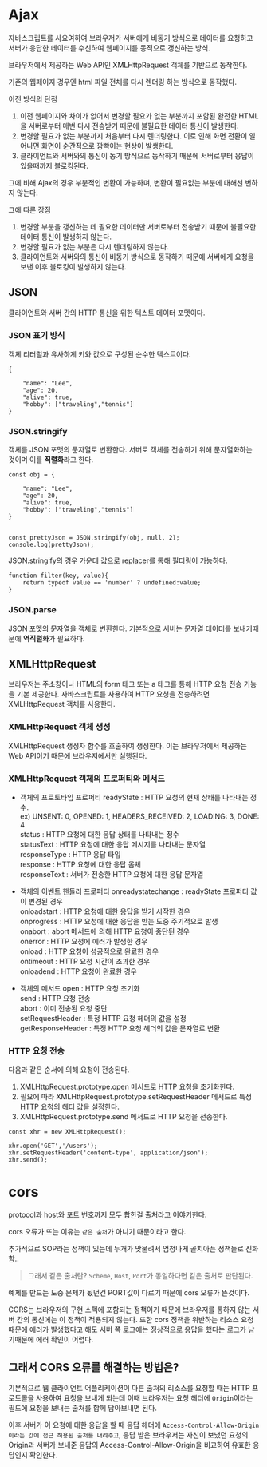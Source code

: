 # Ajax

자바스크립트를 사요여하여 브라우저가 서버에게 비동기 방식으로 데이터를 요청하고 서버가 응답한 데이터를 수신하여 웹페이지를 동적으로 갱신하는 방식.

브라우저에서 제공하는 Web API인 XMLHttpRequest 객체를 기반으로 동작한다.

기존의 웹페이지 경우엔 html 파일 전체를 다시 렌더링 하는 방식으로 동작했다.

이전 방식의 단점
1. 이전 웹페이지와 차이가 없어서 변경할 필요가 없는 부분까지 포함된 완전한 HTML을 서버로부터 매번 다시 전송받기 때문에 불필요한 데이터 통신이 발생한다.
2. 변경할 필요가 없는 부분까지 처음부터 다시 렌더링한다. 이로 인해 화면 전환이 일어나면 화면이 순간적으로 깜빡이는 현상이 발생한다.
3. 클라이언트와 서버와의 통신이 동기 방식으로 동작하기 때문에 서버로부터 응답이 있을때까지 블로킹된다.

그에 비해 Ajax의 경우 부분적인 변환이 가능하며, 변환이 필요없는 부분에 대해선 변하지 않는다.

그에 따른 장점
1. 변경할 부분을 갱신하는 데 필요한 데이터만 서버로부터 전송받기 때문에 불필요한 데이터 통신이 발생하지 않는다.
2. 변경할 필요가 없는 부분은 다시 렌더링하지 않는다.
3. 클라이언트와 서버와의 통신이 비동기 방식으로 동작하기 때문에 서버에게 요청을 보낸 이후 블로킹이 발생하지 않는다.


## JSON
클라이언트와 서버 간의 HTTP 통신을 위한 텍스트 데이터 포멧이다.

### JSON 표기 방식
객체 리터럴과 유사하게 키와 값으로 구성된 순수한 텍스트이다.

```
{

    "name": "Lee",
    "age": 20,
    "alive": true,
    "hobby": ["traveling","tennis"]
}
```

### JSON.stringify
객체를 JSON 포맷의 문자열로 변환한다. 서버로 객체를 전송하기 위해 문자열화하는 것이며 이를 <b>직렬화</b>라고 한다.



```
const obj = {

    "name": "Lee",
    "age": 20,
    "alive": true,
    "hobby": ["traveling","tennis"]
}


const prettyJson = JSON.stringify(obj, null, 2);
console.log(prettyJson);
```

JSON.stringify의 경우 가운데 값으로 replacer를 통해 필터링이 가능하다.

```
function filter(key, value){
    return typeof value == 'number' ? undefined:value;
}
```

### JSON.parse

JSON 포멧의 문자열을 객체로 변환한다. 기본적으로 서버는 문자열 데이터를 보내기때문에 <b>역직렬화</b>가 필요하다.


## XMLHttpRequest
브라우저는 주소창이나 HTML의 form 태그 또는 a 태그를 통해 HTTP 요청 전송 기능을 기본 제공한다. 자바스크립트를 사용하여 HTTP 요청을 전송하려면 XMLHttpRequest 객체를 사용한다.

### XMLHttpRequest 객체 생성
XMLHttpRequest 생성자 함수를 호출하여 생성한다. 이는 브라우저에서 제공하는 Web API이기 때문에 브라우저에서만 실행된다.

### XMLHttpRequest 객체의 프로퍼티와 메서드

- 객체의 프로토타입 프로퍼티
readyState : HTTP 요청의 현재 상태를 나타내는 정수.<br> ex) UNSENT: 0, OPENED: 1, HEADERS_RECEIVED: 2, LOADING: 3, DONE: 4<br>
status : HTTP 요청에 대한 응답 상태를 나타내는 정수<br>
statusText : HTTP 요청에 대한 응답 메시지를 나타내는 문자열<br>
responseType : HTTP 응답 타입<br>
response : HTTP 요청에 대한 응답 몸체<br>
responseText : 서버가 전송한 HTTP 요청에 대한 응답 문자열<br>

- 객체의 이벤트 핸들러 프로퍼티
onreadystatechange : readyState 프로퍼티 값이 변경된 경우<br>
onloadstart : HTTP 요청에 대한 응답을 받기 시작한 경우<br>
onprogress : HTTP 요청에 대한 응답을 받는 도중 주기적으로 발생<br>
onabort : abort 메서드에 의해 HTTP 요청이 중단된 경우<br>
onerror : HTTP 요청에 에러가 발생한 경우<br>
onload : HTTP 요청이 성공적으로 완료한 경우<br>
ontimeout : HTTP 요청 시간이 초과한 경우<br>
onloadend : HTTP 요청이 완료한 경우<br>

- 객체의 메서드
open : HTTP 요청 초기화<br>
send : HTTP 요청 전송<br>
abort : 이미 전송된 요청 중단<br>
setRequestHeader : 특정 HTTP 요청 헤더의 값을 설정<br>
getResponseHeader : 특정 HTTP 요청 헤더의 값을 문자열로 변환<br>

### HTTP 요청 전송
다음과 같은 순서에 의해 요청이 전송된다.

1. XMLHttpRequest.prototype.open 메서드로 HTTP 요청을 초기화한다.
2. 필요에 따라 XMLHttpRequest.prototype.setRequestHeader 메서드로 특정 HTTP 요청의 헤더 값을 설정한다.
3. XMLHttpRequest.prototype.send 메서드로 HTTP 요청을 전송한다.

```
const xhr = new XMLHttpRequest();

xhr.open('GET','/users');
xhr.setRequestHeader('content-type', application/json');
xhr.send();
```


# cors
protocol과 host와 포트 번호까지 모두 합한걸 출처라고 이야기한다.

cors 오류가 뜨는 이유는 `같은 출처`가 아니기 때문이라고 한다.

추가적으로 SOP라는 정책이 있는데 두개가 맞물려서 엄청나게 골치아픈 정책들로 진화함..<br>

> 그래서 같은 출처란?
`Scheme`, `Host`, `Port`가 동일하다면 같은 출처로 판단된다.

예제를 만드는 도중 문제가 됬던건 PORT값이 다르기 때문에 cors 오류가 뜬것이다.

CORS는 브라우저의 구현 스펙에 포함되는 정책이기 때문에 브라우저를 통하지 않는 서버 간의 통신에는 이 정책이 적용되지 않는다. 또한 cors 정책을 위반하는 리소스 요청 때문에 에러가 발생했다고 해도 서버 쪽 로그에는 정상적으로 응답을 했다는 로그가 남기때문에 에러 확인이 어렵다.

## 그래서 CORS 오류를 해결하는 방법은?
기본적으로 웹 클라이언트 어플리케이션이 다른 출처의 리소스를 요청할 때는 HTTP 프로토콜을 사용하여 요청을 보내게 되는데 이때 브라우저는 요청 헤더에 `Origin`이라는 필드에 요청을 보내는 출처를 함께 담아보내면 된다.

이후 서버가 이 요청에 대한 응답을 할 때 응답 헤더에 `Access-Control-Allow-Origin이라는 값에 접근 허용된 출처를 내려주고`, 응답 받은 브라우저는 자신이 보냈던 요청의 Origin과 서버가 보내준 응답의 Access-Control-Allow-Origin을 비교하여 유효한 응답인지 확인한다.